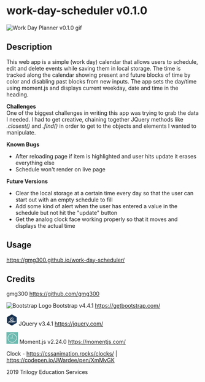 # work-day-scheduler v0.1.0

<img alt="Work Day Planner v0.1.0 gif" src="assets/images/work-day-planner_0-1-0.gif">

## Description
This web app is a simple (work day) calendar that allows users to schedule, edit and delete events while saving them in local storage. The time is tracked along the calendar showing present and future blocks of time by color and disabling past blocks from new inputs. The app sets the day/time using moment.js and displays current weekday, date and time in the heading.

**Challenges**  
One of the biggest challenges in writing this app was trying to grab the data I needed. I had to get creative, chaining together JQuery methods like *.closest()* and *.find()* in order to get to the objects and elements I wanted to manipulate.

**Known Bugs**
* After reloading page if item is highlighted and user hits update it erases everything else
* Schedule won't render on live page

**Future Versions**
* Clear the local storage at a certain time every day so that the user can start out with an empty schedule to fill
* Add some kind of alert when the user has entered a value in the schedule but not hit the "update" button
* Get the analog clock face working properly so that it moves and displays the actual time


## Usage
https://gmg300.github.io/work-day-scheduler/

## Credits
gmg300 https://github.com/gmg300

<img alt="Bootstrap Logo" src="https://upload.wikimedia.org/wikipedia/commons/b/b2/Bootstrap_logo.svg" width="30" height="30"> Bootstrap v4.4.1 https://getbootstrap.com/

<img alt="JQuery Logo" src="assets/images/JQuery-logo.png" width="28" height="30"> JQuery v3.4.1 https://jquery.com/

<img alt="Moment.js Logo" src="assets/images/momentjs-logo.png" width="30" height="30"> Moment.js v2.24.0 https://momentjs.com/

Clock - https://cssanimation.rocks/clocks/ | https://codepen.io/JWardee/pen/XmMvGK


2019 Trilogy Education Services


